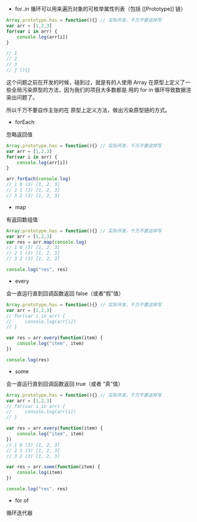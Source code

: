 - for..in 循环可以用来遍历对象的可枚举属性列表（包括 [[Prototype]] 链）

```js
Array.prototype.has = function(){} // 实际开发，千万不要这样写
var arr = [1,2,3]
for(var i in arr) {
    console.log(arr[i])
}

// 1
// 2
// 3
// ƒ (){}
```

这个问题之前在开发的时候，碰到过，就是有的人使用 Array 在原型上定义了一些全局污染原型的方法，因为我们的项目大多数都是 用的 for in 循环导致数据渲染出问题了。

所以千万不要自作主张的在 原型上定义方法，做出污染原型链的方式。

- forEach

忽略返回值

```js
Array.prototype.has = function(){} // 实际开发，千万不要这样写
var arr = [1,2,3]
for(var i in arr) {
    console.log(arr[i])
}

arr.forEach(console.log)
// 1 0 (3) [1, 2, 3]
// 2 1 (3) [1, 2, 3]
// 3 2 (3) [1, 2, 3]
```

- map

有返回数组值

```js
Array.prototype.has = function(){} // 实际开发，千万不要这样写
var arr = [1,2,3]
var res = arr.map(console.log)
// 1 0 (3) [1, 2, 3]
// 2 1 (3) [1, 2, 3]
// 3 2 (3) [1, 2, 3]

console.log("res", res)
```

- every

会一直运行直到回调函数返回 false（或者“假”值）

```js
Array.prototype.has = function(){} // 实际开发，千万不要这样写
var arr = [1,2,3]
// for(var i in arr) {
//     console.log(arr[i])
// }

var res = arr.every(function(item) {
    console.log("item", item)
})

console.log(res)
```

- some

会一直运行直到回调函数返回 true（或者
“真”值）

```js
Array.prototype.has = function(){} // 实际开发，千万不要这样写
var arr = [1,2,3]
// for(var i in arr) {
//     console.log(arr[i])
// }

var res = arr.every(function(item) {
    console.log("item", item)
})
// 1 0 (3) [1, 2, 3]
// 2 1 (3) [1, 2, 3]
// 3 2 (3) [1, 2, 3]

var res = arr.some(function(item) {
    console.log(item)
})

console.log("res", res)
```

- for of

循环迭代器


